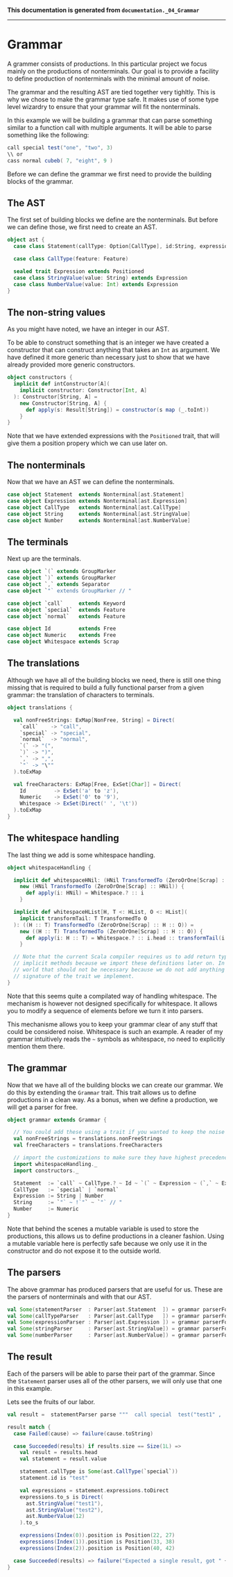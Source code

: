 **This documentation is generated from `documentation._04_Grammar`**

---
# Grammar

A grammer consists of productions. In this particular project we focus mainly on the
productions of nonterminals. Our goal is to provide a facility to define production
of nonterminals with the minimal amount of noise.

The grammar and the resulting AST are tied together very tighltly. This is why we
chose to make the grammar type safe. It makes use of some type level wizardry to
ensure that your grammar will fit the nonterminals.
 
In this example we will be building a grammar that can parse something similar to
a function call with multiple arguments. It will be able to parse something like
the following:

```scala
call special test("one", "two", 3)
\\ or
cass normal cubeb( 7, "eight", 9 )
```

Before we can define the grammar we first need to provide the building blocks of
the grammar.

## The AST

The first set of building blocks we define are the nonterminals. But before we can
define those, we first need to create an AST.
 
```scala
object ast {
  case class Statement(callType: Option[CallType], id:String, expressions: View[Expression])

  case class CallType(feature: Feature)

  sealed trait Expression extends Positioned
  case class StringValue(value: String) extends Expression
  case class NumberValue(value: Int) extends Expression
}
```
## The non-string values

As you might have noted, we have an integer in our AST.

To be able to construct something that is an integer we have created a constructor
that can construct anything that takes an `Int` as argument. We have defined it
more generic than necessary just to show that we have already provided more generic
constructors.
 
```scala
object constructors {
  implicit def intConstructor[A](
    implicit constructor: Constructor[Int, A]
  ): Constructor[String, A] =
    new Constructor[String, A] {
      def apply(s: Result[String]) = constructor(s map (_.toInt))
    }
}
```
Note that we have extended expressions with the `Positioned` trait, that will give them
a position propery which we can use later on.

## The nonterminals

Now that we have an AST we can define the nonterminals.
 
```scala
case object Statement  extends Nonterminal[ast.Statement]
case object Expression extends Nonterminal[ast.Expression]
case object CallType   extends Nonterminal[ast.CallType]
case object String     extends Nonterminal[ast.StringValue]
case object Number     extends Nonterminal[ast.NumberValue]
```
## The terminals

Next up are the terminals.
 
```scala
case object `(` extends GroupMarker
case object `)` extends GroupMarker
case object `,` extends Separator
case object `"` extends GroupMarker // "

case object `call`     extends Keyword
case object `special`  extends Feature
case object `normal`   extends Feature

case object Id         extends Free
case object Numeric    extends Free
case object Whitespace extends Scrap
```
## The translations

Although we have all of the building blocks we need, there is still one thing
missing that is required to build a fully functional parser from a given
grammar: the translation of characters to terminals.
 
```scala
object translations {

  val nonFreeStrings: ExMap[NonFree, String] = Direct(
    `call`    -> "call",
    `special` -> "special",
    `normal`  -> "normal",
    `(` -> "(",
    `)` -> ")",
    `,` -> ",",
    `"` -> "\""
  ).toExMap

  val freeCharacters: ExMap[Free, ExSet[Char]] = Direct(
    Id         -> ExSet('a' to 'z'),
    Numeric    -> ExSet('0' to '9'),
    Whitespace -> ExSet(Direct(' ', '\t'))
  ).toExMap
}
```
## The whitespace handling

The last thing we add is some whitespace handling.
 
```scala
object whitespaceHandling {

  implicit def whitespaceHNil: (HNil TransformedTo (ZeroOrOne[Scrap] :: HNil)) =
    new (HNil TransformedTo (ZeroOrOne[Scrap] :: HNil)) {
      def apply(i: HNil) = Whitespace.? :: i
    }

  implicit def whitespaceHList[H, T <: HList, O <: HList](
    implicit transformTail: T TransformedTo O
  ): ((H :: T) TransformedTo (ZeroOrOne[Scrap] :: H :: O)) =
    new ((H :: T) TransformedTo (ZeroOrOne[Scrap] :: H :: O)) {
      def apply(i: H :: T) = Whitespace.? :: i.head :: transformTail(i.tail)
    }

  // Note that the current Scala compiler requires us to add return types to the
  // implicit methods because we import these definitions later on. In a perfect
  // world that should not be necessary because we do not add anything to the
  // signature of the trait we implement.
}
```
Note that this seems quite a compilated way of handling whitespace. The mechanism is
however not designed specifically for whitespace. It allows you to modify a sequence
of elements before we turn it into parsers.

This mechanisme allows you to keep your grammar clear of any stuff that could be
considered noise. Whitespace is such an example. A reader of my grammar intuitively
reads the `~` symbols as whitespace, no need to explicitly mention them there.

## The grammar

Now that we have all of the building blocks we can create our grammar. We do this by
extending the `Grammar` trait. This trait allows us to define productions in a clean
way. As a bonus, when we define a production, we will get a parser for free.
 
```scala
object grammar extends Grammar {

  // You could add these using a trait if you wanted to keep the noise out of the grammar
  val nonFreeStrings = translations.nonFreeStrings
  val freeCharacters = translations.freeCharacters

  // import the customizations to make sure they have highest precedence
  import whitespaceHandling._
  import constructors._

  Statement  := `call` ~ CallType.? ~ Id ~ `(` ~ Expression ~ (`,` ~ Expression).* ~ `)`
  CallType   := `special` | `normal`
  Expression := String | Number
  String     := `"` ~ !`"` ~ `"` // "
  Number     := Numeric
}
```
Note that behind the scenes a mutable variable is used to store the productions, this
allows us to define productions in a cleaner fashion. Using a mutable variable here is
perfectly safe because we only use it in the constructor and do not expose it to the
outside world.

## The parsers

The above grammar has produced parsers that are useful for us. These are the parsers of
nonterminals and with that our AST.
 
```scala
val Some(statementParser  : Parser[ast.Statement  ]) = grammar parserFor Statement
val Some(callTypeParser   : Parser[ast.CallType   ]) = grammar parserFor CallType
val Some(expressionParser : Parser[ast.Expression ]) = grammar parserFor Expression
val Some(stringParser     : Parser[ast.StringValue]) = grammar parserFor String
val Some(numberParser     : Parser[ast.NumberValue]) = grammar parserFor Number
```
## The result

Each of the parsers will be able to parse their part of the grammar. Since the `Statement`
parser uses all of the other parsers, we will only use that one in this example.

Lets see the fruits of our labor.
 
```scala
val result =  statementParser parse """  call special  test("test1" ,  "test2",12) """

result match {
  case Failed(cause) => failure(cause.toString)

  case Succeeded(results) if results.size == Size(1L) =>
    val result = results.head
    val statement = result.value

    statement.callType is Some(ast.CallType(`special`))
    statement.id is "test"

    val expressions = statement.expressions.toDirect
    expressions.to_s is Direct(
      ast.StringValue("test1"),
      ast.StringValue("test2"),
      ast.NumberValue(12)
    ).to_s

    expressions(Index(0)).position is Position(22, 27)
    expressions(Index(1)).position is Position(33, 38)
    expressions(Index(2)).position is Position(40, 42)

  case Succeeded(results) => failure("Expected a single result, got " + results.size + " results")
}
```
